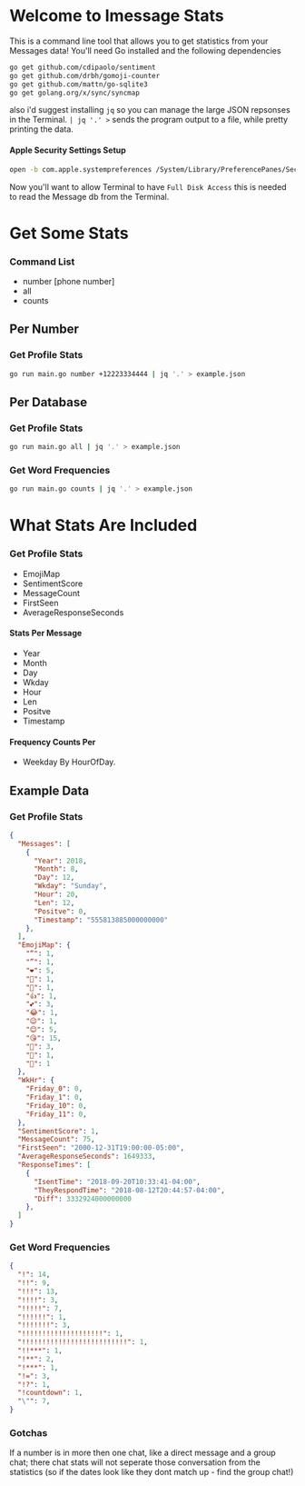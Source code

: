 # Welcome to Imessage Stats

This is a command line tool that allows you to get statistics from your Messages data! You'll need Go installed and the following dependencies

```bash
go get github.com/cdipaolo/sentiment
go get github.com/drbh/gomoji-counter
go get github.com/mattn/go-sqlite3
go get golang.org/x/sync/syncmap
```

also i'd suggest installing `jq` so you can manage the large JSON repsonses in the Terminal. `| jq '.' >` sends the program output to a file, while pretty printing the data.

#### Apple Security Settings Setup
```bash
open -b com.apple.systempreferences /System/Library/PreferencePanes/Security.prefPane
```

Now you'll want to allow Terminal to have `Full Disk Access` this is needed to read the Message db from the Terminal. 

# Get Some Stats

### Command List
- number [phone number]
- all 
- counts

## Per Number
### Get Profile Stats
```bash
go run main.go number +12223334444 | jq '.' > example.json
```

## Per Database
### Get Profile Stats
```bash
go run main.go all | jq '.' > example.json
```


### Get Word Frequencies
```bash
go run main.go counts | jq '.' > example.json
```


# What Stats Are Included

### Get Profile Stats 
- EmojiMap 
- SentimentScore 
- MessageCount 
- FirstSeen 
- AverageResponseSeconds 
  
#### Stats Per Message 
- Year 
- Month 
- Day 
- Wkday 
- Hour 
- Len 
- Positve 
- Timestamp 

#### Frequency Counts Per 
- Weekday By HourOfDay. 


## Example Data

### Get Profile Stats
```JSON
{
  "Messages": [
    {
      "Year": 2018,
      "Month": 8,
      "Day": 12,
      "Wkday": "Sunday",
      "Hour": 20,
      "Len": 12,
      "Positve": 0,
      "Timestamp": "555813885000000000"
    },
  ],
  "EmojiMap": {
    "“": 1,
    "”": 1,
    "❤": 5,
    "🌲": 1,
    "🎄": 1,
    "👍": 1,
    "💕": 3,
    "😂": 1,
    "😉": 1,
    "😊": 5,
    "😘": 15,
    "🙏": 3,
    "🤗": 1,
    "🤣": 1
  },
  "WkHr": {
    "Friday_0": 0,
    "Friday_1": 0,
    "Friday_10": 0,
    "Friday_11": 0,
  },
  "SentimentScore": 1,
  "MessageCount": 75,
  "FirstSeen": "2000-12-31T19:00:00-05:00",
  "AverageResponseSeconds": 1649333,
  "ResponseTimes": [
    {
      "IsentTime": "2018-09-20T10:33:41-04:00",
      "TheyRespondTime": "2018-08-12T20:44:57-04:00",
      "Diff": 3332924000000000
    },
  ]
}
```

### Get Word Frequencies

```JSON
{
  "!": 14,
  "!!": 9,
  "!!!": 13,
  "!!!!": 3,
  "!!!!!": 7,
  "!!!!!!": 1,
  "!!!!!!!": 3,
  "!!!!!!!!!!!!!!!!!!!!": 1,
  "!!!!!!!!!!!!!!!!!!!!!!!!!!": 1,
  "!!***": 1,
  "!**": 2,
  "!***": 1,
  "!=": 3,
  "!?": 1,
  "!countdown": 1,
  "\"": 7,
}
```


### Gotchas

If a number is in more then one chat, like a direct message and a group chat; there chat stats will not seperate those conversation from the statistics (so if the dates look like they dont match up - find the group chat!)

